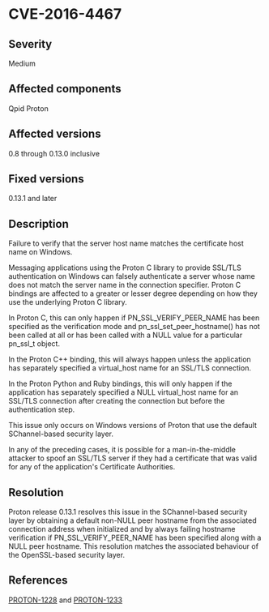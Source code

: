 # CVE-2016-4467

## Severity

Medium

## Affected components

Qpid Proton

## Affected versions

0.8 through 0.13.0 inclusive

## Fixed versions

0.13.1 and later

## Description

Failure to verify that the server host name matches the certificate
host name on Windows.

Messaging applications using the Proton C library to provide SSL/TLS
authentication on Windows can falsely authenticate a server whose name
does not match the server name in the connection specifier. Proton C
bindings are affected to a greater or lesser degree depending on how
they use the underlying Proton C library.

In Proton C, this can only happen if PN_SSL_VERIFY_PEER_NAME has been
specified as the verification mode and pn_ssl_set_peer_hostname() has
not been called at all or has been called with a NULL value for a
particular pn_ssl_t object.

In the Proton C++ binding, this will always happen unless the
application has separately specified a virtual_host name for an
SSL/TLS connection.

In the Proton Python and Ruby bindings, this will only happen if the
application has separately specified a NULL virtual_host name for an
SSL/TLS connection after creating the connection but before the
authentication step.

This issue only occurs on Windows versions of Proton that use the
default SChannel-based security layer.

In any of the preceding cases, it is possible for a man-in-the-middle
attacker to spoof an SSL/TLS server if they had a certificate that was
valid for any of the application's Certificate Authorities.

## Resolution

Proton release 0.13.1 resolves this issue in the SChannel-based
security layer by obtaining a default non-NULL peer hostname from the
associated connection address when initialized and by always failing
hostname verification if PN_SSL_VERIFY_PEER_NAME has been specified
along with a NULL peer hostname. This resolution matches the
associated behaviour of the OpenSSL-based security layer.

## References

[PROTON-1228](https://issues.apache.org/jira/browse/PROTON-1228) and
[PROTON-1233](https://issues.apache.org/jira/browse/PROTON-1233)
